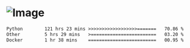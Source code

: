 # ![Image](https://github.com/user-attachments/assets/5f2d2b12-d836-424c-876f-cb0c9a5d9144)

<!--START_SECTION:waka-->

```txt
Python        121 hrs 23 mins >>>>>>>>>>>>>>>>>>=======   70.86 %
Other         5 hrs 29 mins   >========================   03.20 %
Docker        1 hr 38 mins    =========================   00.95 %
```

<!--END_SECTION:waka-->

